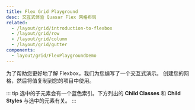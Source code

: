 ```yaml
---
title: Flex Grid Playground
desc: 交互式体验 Quasar Flex 网格布局
related:
  - /layout/grid/introduction-to-flexbox
  - /layout/grid/row
  - /layout/grid/column
  - /layout/grid/gutter
components:
  - layout/grid/FlexPlaygroundDemo
---
```


为了帮助您更好地了解 Flexbox，我们为您编写了一个交互式演示。 创建您的网格，然后将值复制到您的项目中使用。

::: tip
选中的子元素会有一个蓝色索引。下方列出的 **Child Classes** 和 **Child Styles** 与选中的元素有关。
:::

<flex-playground-demo class="q-mt-md scroll" id="flex-playground" />
